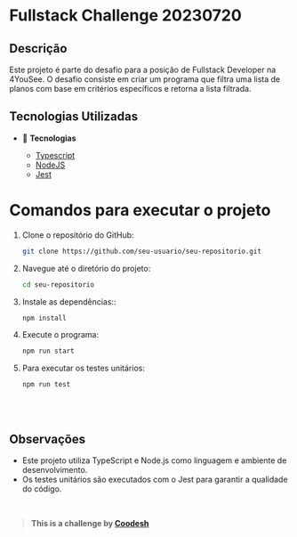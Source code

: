 # Fullstack Challenge 20230720

## Descrição

Este projeto é parte do desafio para a posição de Fullstack Developer na 4YouSee. O desafio consiste em criar um programa que filtra uma lista de planos com base em critérios específicos e retorna a lista filtrada.

## Tecnologias Utilizadas
- 🧩 **Tecnologias**

    - [Typescript](https://www.typescriptlang.org/)
    - [NodeJS](https://nodejs.org/en/)
    - [Jest](https://jestjs.io/pt-BR/docs/getting-started)


# Comandos para executar o projeto


1. Clone o repositório do GitHub:

   ```sh
   git clone https://github.com/seu-usuario/seu-repositorio.git
   ```

2. Navegue até o diretório do projeto:

   ```sh
   cd seu-repositorio
   ```

3. Instale as dependências::

   ```sh
   npm install
   ```


4. Execute o programa:

   ```sh
   npm run start
   ```


5. Para executar os testes unitários:

   ```sh
   npm run test
   ```

<br/><br/>

## Observações

*  Este projeto utiliza TypeScript e Node.js como linguagem e ambiente de desenvolvimento.
* Os testes unitários são executados com o Jest para garantir a qualidade do código.

<b></br>




>  This is a challenge by [Coodesh](https://coodesh.com/)

